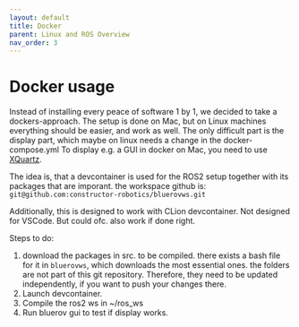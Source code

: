 ```yaml
---
layout: default
title: Docker
parent: Linux and ROS Overview
nav_order: 3
---
```


# Docker usage

Instead of installing every peace of software 1 by 1, we decided to take a dockers-approach.
The setup is done on Mac, but on Linux machines everything should be easier, and work as well.
The only difficult part is the display part, which maybe on linux needs a change in the docker-compose.yml
To display e.g. a GUI in docker on Mac, you need to use [XQuartz](https://www.xquartz.org).

The idea is, that a devcontainer is used for the ROS2 setup together with its packages that are imporant.
the workspace github is:
``` git@github.com:constructor-robotics/bluerovws.git```

Additionally, this is designed to work with CLion devcontainer. Not designed for VSCode. But could ofc. also work if done right.

Steps to do:
1. download the packages in src. to be compiled. there exists a bash file for it in ```bluerovws```, which downloads the most essential ones. the folders are not part of this git repository. Therefore, they need to be updated independently, if you want to push your changes there.
2. Launch devcontainer.
3. Compile the ros2 ws in ~/ros_ws
4. Run bluerov gui to test if display works.









